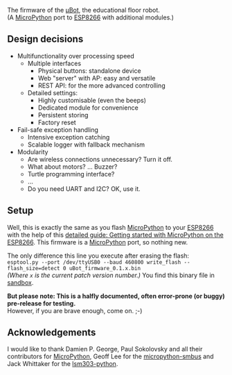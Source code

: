   
The firmware of the [μBot][uBot], the educational floor robot.  
(A [MicroPython][MP] port to [ESP8266][ESP] with additional modules.)  
  
## Design decisions

- Multifunctionality over processing speed 
  - Multiple interfaces
    - Physical buttons: standalone device
    - Web "server" with AP: easy and versatile
    - REST API: for the more advanced controlling
  - Detailed settings:
    - Highly customisable (even the beeps)
    - Dedicated module for convenience
    - Persistent storing
    - Factory reset
- Fail-safe exception handling
  - Intensive exception catching
  - Scalable logger with fallback mechanism
- Modularity
  - Are wireless connections unnecessary? Turn it off.
  - What about motors? ... Buzzer?
  - Turtle programming interface?
  - ...
  - Do you need UART and I2C? OK, use it.
  
  
## Setup

Well, this is exactly the same as you flash [MicroPython][MP] to your [ESP8266][ESP] with the help of this [detailed guide: Getting started with MicroPython on the ESP8266][setup]. This firmware is a [MicroPython][MP] port, so nothing new.  
  
The only difference this line you execute after erasing the flash:  
`esptool.py --port /dev/ttyUSB0 --baud 460800 write_flash --flash_size=detect 0 uBot_firmware_0.1.x.bin`  
*(Where `x` is the current patch version number.)* You find this binary file in [sandbox][sandbox].  
  
**But please note: This is a halfly documented, often error-prone (or buggy) pre-release for testing.**  
However, if you are brave enough, come on. ;-)


## Acknowledgements

I would like to thank Damien P. George, Paul Sokolovsky and all their contributors for [MicroPython](https://github.com/micropython/micropython), Geoff Lee for the [micropython-smbus](https://github.com/gkluoe/micropython-smbus) and Jack Whittaker for the [lsm303-python](https://github.com/jackw01/lsm303-python).


[uBot]: https://github.com/hu-zza/uBot
[ESP]: https://en.wikipedia.org/wiki/ESP8266
[MP]: https://github.com/micropython/micropython
[setup]: https://docs.micropython.org/en/latest/esp8266/tutorial/intro.html
[sandbox]: https://github.com/hu-zza/uBot_firmware/tree/main/sandbox

